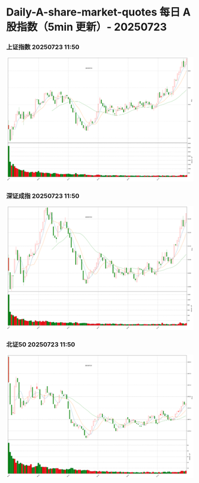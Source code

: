 
# Daily-A-share-market-quotes 每日 A 股指数（5min 更新）- 20250723

### 上证指数 20250723 11:50
![](./fig/2025/7/20250723-sh000001.png)

### 深证成指 20250723 11:50
![](./fig/2025/7/20250723-sz399001.png)

### 北证50 20250723 11:50
![](./fig/2025/7/20250723-bj899050.png)
